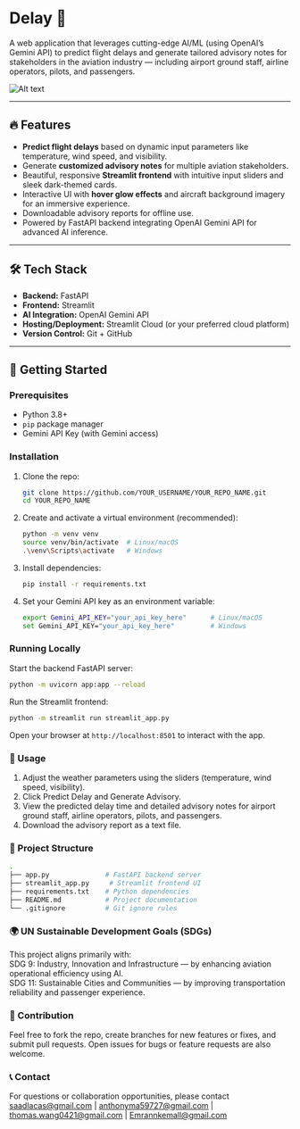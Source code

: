 # Delay 🦙

A web application that leverages cutting-edge AI/ML (using OpenAI’s Gemini API) to predict flight delays and generate tailored advisory notes for stakeholders in the aviation industry — including airport ground staff, airline operators, pilots, and passengers.

![Alt text](Delay_LLaMa)

---

## 🔥 Features

- **Predict flight delays** based on dynamic input parameters like temperature, wind speed, and visibility.  
- Generate **customized advisory notes** for multiple aviation stakeholders.  
- Beautiful, responsive **Streamlit frontend** with intuitive input sliders and sleek dark-themed cards.  
- Interactive UI with **hover glow effects** and aircraft background imagery for an immersive experience.  
- Downloadable advisory reports for offline use.  
- Powered by FastAPI backend integrating OpenAI Gemini API for advanced AI inference.

---

## 🛠️ Tech Stack

- **Backend:** FastAPI  
- **Frontend:** Streamlit  
- **AI Integration:** OpenAI Gemini API  
- **Hosting/Deployment:** Streamlit Cloud (or your preferred cloud platform)  
- **Version Control:** Git + GitHub

---

## 🚀 Getting Started

### Prerequisites

- Python 3.8+  
- `pip` package manager  
- Gemini API Key (with Gemini access)

### Installation

1. Clone the repo:
   ```bash
   git clone https://github.com/YOUR_USERNAME/YOUR_REPO_NAME.git
   cd YOUR_REPO_NAME
2. Create and activate a virtual environment (recommended):
   ```bash
   python -m venv venv
   source venv/bin/activate  # Linux/macOS
   .\venv\Scripts\activate   # Windows
3. Install dependencies:
   ```bash
   pip install -r requirements.txt
4. Set your Gemini API key as an environment variable:
   ```bash
   export Gemini_API_KEY="your_api_key_here"      # Linux/macOS
   set Gemini_API_KEY="your_api_key_here"         # Windows

### Running Locally
Start the backend FastAPI server:
```bash
python -m uvicorn app:app --reload
```
Run the Streamlit frontend:
```bash
python -m streamlit run streamlit_app.py
```
Open your browser at ```http://localhost:8501``` to interact with the app.

### 📝 Usage
1. Adjust the weather parameters using the sliders (temperature, wind speed, visibility).
2. Click Predict Delay and Generate Advisory.
3. View the predicted delay time and detailed advisory notes for airport ground staff, airline operators, pilots, and passengers.
4. Download the advisory report as a text file.

### 📁 Project Structure
```bash
.
├── app.py              # FastAPI backend server
├── streamlit_app.py     # Streamlit frontend UI
├── requirements.txt    # Python dependencies
├── README.md           # Project documentation
└── .gitignore          # Git ignore rules
```

### 🌍 UN Sustainable Development Goals (SDGs)
This project aligns primarily with:
<br>SDG 9: Industry, Innovation and Infrastructure — by enhancing aviation operational efficiency using AI.
<br>SDG 11: Sustainable Cities and Communities — by improving transportation reliability and passenger experience.

### 🙌 Contribution
Feel free to fork the repo, create branches for new features or fixes, and submit pull requests.
Open issues for bugs or feature requests are also welcome.

### 📞 Contact
For questions or collaboration opportunities, please contact saadlacas@gmail.com | anthonyma59727@gmail.com | thomas.wang0421@gmail.com | Emrannkemall@gmail.com
